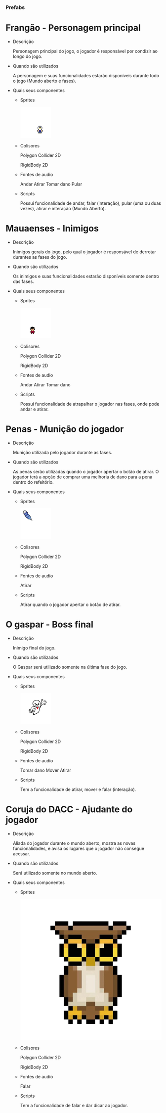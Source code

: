 ### Prefabs
# Frangão - Personagem principal
- Descrição

  Personagem principal do jogo, o jogador é responsável por condizir ao longo do jogo.
- Quando são utilizados

  A personagem e suas funcionalidades estarão disponíveis durante todo o jogo (Mundo aberto e fases).
- Quais seus componentes
    - Sprites

      ![Frangao](https://github.com/ChuckFelix765/DevJogos-ProjectF/blob/main/Sprites/imagem....-main/Frangao/.png/frangoparadofrente.png)
    - Colisores
 
      Polygon Collider 2D
      
      RigidBody 2D 
    - Fontes de audio

      Andar
      Atirar
      Tomar dano
      Pular
    - Scripts

      Possui funcionalidade de andar, falar (interação), pular (uma ou duas vezes), atirar e interação (Mundo Aberto).


# Mauaenses - Inimigos
- Descrição

  Inimigos gerais do jogo, pelo qual o jogador é responsável de derrotar durantes as fases do jogo.
- Quando são utilizados

  Os inimigos e suas funcionalidades estarão disponíveis somente dentro das fases.
- Quais seus componentes
    - Sprites

      ![Inimigo](https://github.com/ChuckFelix765/DevJogos-ProjectF/blob/main/Sprites/imagem....-main/NPC/.png/maua1.png)
    - Colisores
 
      Polygon Collider 2D 
      
      RigidBody 2D 
    - Fontes de audio

      Andar
      Atirar
      Tomar dano

    - Scripts

      Possui funcionalidade de atrapalhar o jogador nas fases, onde pode andar e atirar.

# Penas - Munição do jogador
- Descrição

  Munição utilizada pelo jogador durante as fases. 
- Quando são utilizados

   As penas serão utilizadas quando o jogador apertar o botão de atirar.
   O jogador terá a opção de comprar uma melhoria de dano para a pena dentro do refeitório.
- Quais seus componentes
    - Sprites
      
      ![Pena](https://github.com/ChuckFelix765/DevJogos-ProjectF/blob/main/Sprites/imagem....-main/Frangao/.png/pena.png)
    - Colisores
 
      Polygon Collider 2D
      
      RigidBody 2D 
    - Fontes de audio

      Atirar
    - Scripts

      Atirar quando o jogador apertar o botão de atirar.

# O gaspar - Boss final 
- Descrição

  Inimigo final do jogo. 
- Quando são utilizados

   O Gaspar será utilizado somente na última fase do jogo.

- Quais seus componentes
    - Sprites
      
      ![Gaspar](https://github.com/ChuckFelix765/DevJogos-ProjectF/blob/main/Sprites/imagem....-main/FantasmaMaua/.png/gasparzinho.png)
    - Colisores
 
      Polygon Collider 2D
      
      RigidBody 2D 
    - Fontes de audio
      
      Tomar dano
      Mover
      Atirar
    - Scripts

      Tem a funcionalidade de atirar, mover e falar (interação).


# Coruja do DACC - Ajudante do jogador 
- Descrição

  Aliada do jogador durante o mundo aberto, mostra as novas funcionalidades, e avisa os lugares que o jogador não consegue acessar. 
- Quando são utilizados

   Será utilizado somente no mundo aberto. 

- Quais seus componentes
    - Sprites
      
      ![Coruja](https://github.com/ChuckFelix765/DevJogos-ProjectF/blob/main/Sprites/imagem....-main/image-removebg-preview%20(10).png)
    - Colisores
 
      Polygon Collider 2D
      
      RigidBody 2D 
    - Fontes de audio
      
      Falar
    - Scripts

      Tem a funcionalidade de falar e dar dicar ao jogador.

